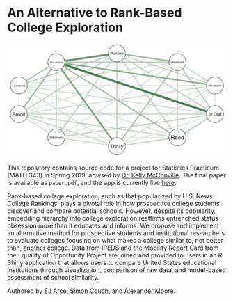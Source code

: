 # An Alternative to Rank-Based College Exploration

![](src/network_viz.png)

This repository contains source code for a project for Statistics Practicum (MATH 343) in Spring 2019, advised by [Dr. Kelly McConville](https://github.com/mcconvil). The final paper is available as `paper.pdf`, and the app is currently live [here](https://shiny.reed.edu/s/users/couchs/colleges/).

Rank-based college exploration, such as that popularized by U.S. News College Rankings, plays a pivotal role in how prospective college students discover and compare potential schools. However, despite its popularity, embedding hierarchy into college exploration reaffirms entrenched status obsession more than it educates and informs. We propose and implement an alternative method for prospective students and institutional researchers to evaluate colleges focusing on what makes a college similar to, not better than, another college. Data from IPEDS and the Mobility Report Card from the Equality of Opportunity Project are joined and provided to users in an R Shiny application that allows users to compare United States educational institutions through visualization, comparison of raw data, and model-based assessment of school similarity.

Authored by [EJ Arce](https://github.com/ejarce), [Simon Couch](https://github.com/simonpcouch), and [Alexander Moore](https://github.com/moorea1).
